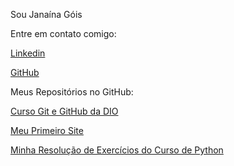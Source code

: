 Sou Janaína Góis

Entre em contato comigo:

[Linkedin](https://www.linkedin.com/in/janaina-gois/)

[GitHub](https://github.com/janainagois)

Meus Repositórios no GitHub:

[Curso Git e GitHub da DIO](https://github.com/janainagois/Curso-Git-e-GitHub-DIO)

[Meu Primeiro Site](https://github.com/janainagois/projeto-site)

[Minha Resolução de Exercícios do Curso de Python](https://github.com/janainagois/Cursoemvideo-Python)


